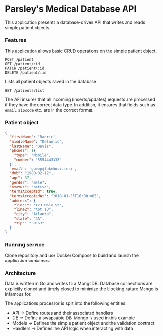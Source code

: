 # Parsley's Medical Database API

This application presents a database-driven API that writes and reads simple patient objects.

### Features

This application allows basic CRUD operations on the simple patient object.

```
POST /patient
GET /patient/:id
PATCH /patient/:id
DELETE /patient/:id
```

Lists all patient objects saved in the database
```
GET /patients/list   
```

The API insures that all incoming (inserts/updates) requests are processed if they have the correct data type. In addition, it ensures that fields such as `email`, `zipcode` etc. are in the correct format.

### Patient object

```json
{
  "firstName": "Radric",
  "middleName": "Delantic",
  "lastName": "Davis",
  "phones": [{
    "type": "Mobile",
    "number": "5554443333"
  }],
  "email": "guwop@fakehost.test",
  "dob": "1980-02-12",  
  "age": 37,
  "gender": "male",
  "status": "active",
  "termsAccepted": true,
  "termsAcceptedAt": "2018-01-03T10:00:00Z",
  "address": {
    "line1": "123 Main St",
    "line2": "Apt 10",
    "city": "Atlanta",
    "state": "GA",
    "zip": "30363"
  }
}
```


### Running service

Clone repository and use Docker Compose to build and launch the application containers

### Architecture

Data is written in Go and writes to a MongoDB. Database connections are explicitly cloned and timely closed to minimize the blocking nature Mongo is infamous for. 

The applications processor is split into the following entities:

* API -> Define routes and their associated handlers
* DB -> Define a swappable DB. Mongo is used in this example
* Models -> Defines the simple patient object and the validation contract
* Handlers -> Defines the API logic when interacting with data
